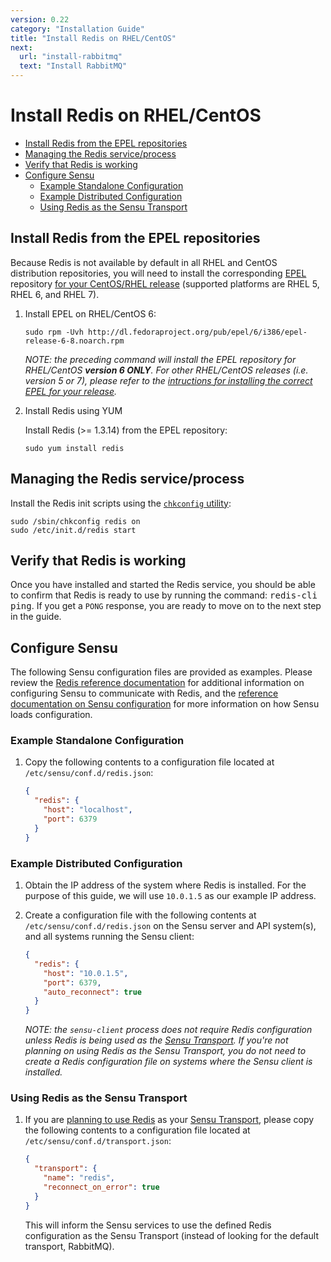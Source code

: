 ```yaml
---
version: 0.22
category: "Installation Guide"
title: "Install Redis on RHEL/CentOS"
next:
  url: "install-rabbitmq"
  text: "Install RabbitMQ"
---
```


# Install Redis on RHEL/CentOS

- [Install Redis from the EPEL repositories](#install-redis-from-the-epel-repositories)
- [Managing the Redis service/process](#manage-the-redis-service-process)
- [Verify that Redis is working](#verify-that-redis-is-working)
- [Configure Sensu](#configure-sensu)
  - [Example Standalone Configuration](#example-standalone-configuration)
  - [Example Distributed Configuration](#example-distributed-configuration)
  - [Using Redis as the Sensu Transport](#using-redis-as-the-sensu-transport)

## Install Redis from the EPEL repositories

Because Redis is not available by default in all RHEL and CentOS distribution
repositories, you will need to install the corresponding [EPEL][epel] repository
[for your CentOS/RHEL release][epel-howto] (supported platforms are RHEL 5, RHEL
6, and RHEL 7).

1. Install EPEL on RHEL/CentOS 6:

   ~~~ shell
   sudo rpm -Uvh http://dl.fedoraproject.org/pub/epel/6/i386/epel-release-6-8.noarch.rpm
   ~~~

   _NOTE: the preceding command will install the EPEL repository for
   RHEL/CentOS **version 6 ONLY**. For other RHEL/CentOS releases (i.e. version
   5 or 7), please refer to the [intructions for installing the correct EPEL for
   your release][epel-howto]._

2. Install Redis using YUM

   Install Redis (>= 1.3.14) from the EPEL repository:

   ~~~ shell
   sudo yum install redis
   ~~~

## Managing the Redis service/process

Install the Redis init scripts using the [`chkconfig` utility][chkconfig]:

~~~ shell
sudo /sbin/chkconfig redis on
sudo /etc/init.d/redis start
~~~

## Verify that Redis is working

Once you have installed and started the Redis service, you should be able to
confirm that Redis is ready to use by running the command:  <kbd>redis-cli
ping</kbd>. If you get a `PONG` response, you are ready to move on to the next
step in the guide.

## Configure Sensu

The following Sensu configuration files are provided as examples. Please review
the [Redis reference documentation](redis) for additional information on
configuring Sensu to communicate with Redis, and the [reference documentation on
Sensu configuration](configuration) for more information on how Sensu loads
configuration.

### Example Standalone Configuration

1. Copy the following contents to a configuration file located at
   `/etc/sensu/conf.d/redis.json`:

   ~~~ json
   {
     "redis": {
       "host": "localhost",
       "port": 6379
     }
   }
   ~~~

### Example Distributed Configuration

1. Obtain the IP address of the system where Redis is installed. For the purpose
   of this guide, we will use `10.0.1.5` as our example IP address.

2. Create a configuration file  with the following contents at
   `/etc/sensu/conf.d/redis.json` on the Sensu server and API system(s), and all
   systems running the Sensu client:

   ~~~ json
   {
     "redis": {
       "host": "10.0.1.5",
       "port": 6379,
       "auto_reconnect": true
     }
   }
   ~~~

   _NOTE: the `sensu-client` process does not require Redis configuration
   unless Redis is being used as the [Sensu Transport](transport). If you're not
   planning on using Redis as the Sensu Transport, you do not need to create a
   Redis configuration file on systems where the Sensu client is installed._

### Using Redis as the Sensu Transport

1. If you are [planning to use Redis][prereqs] as your [Sensu
   Transport](transport), please copy the following contents to a configuration
   file located at `/etc/sensu/conf.d/transport.json`:

   ~~~ json
   {
     "transport": {
       "name": "redis",
       "reconnect_on_error": true
     }
   }
   ~~~

   This will inform the Sensu services to use the defined Redis configuration as
   the Sensu Transport (instead of looking for the default transport, RabbitMQ).

[epel]:         https://fedoraproject.org/wiki/EPEL
[epel-howto]:   http://fedoraproject.org/wiki/EPEL/FAQ#howtouse
[chkconfig]:    https://access.redhat.com/documentation/en-US/Red_Hat_Enterprise_Linux/6/html/Deployment_Guide/s2-services-chkconfig.html
[prereqs]:      installation-strategies#selecting-a-transport
